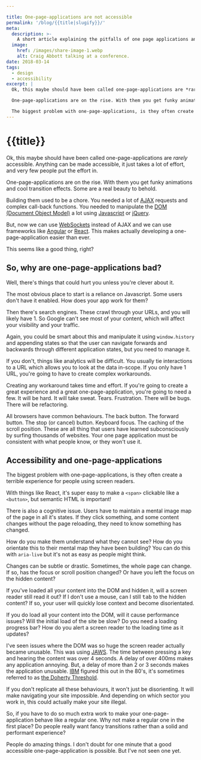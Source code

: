 ```yaml
---

title: One-page-applications are not accessible
permalink: '/blog/{{title|slugify}}/'
meta:
  description: >-
    A short article explaining the pitfalls of one page applications and accessibility.
  image:
    href: /images/share-image-1.webp
    alt: Craig Abbott talking at a conference.
date: 2018-03-14
tags:
  - design
  - accessibility
excerpt: |
  Ok, this maybe should have been called one-page-applications are *rarely* accessible. Anything can be made accessible, it just takes a lot of effort, and very few people put the effort in.

  One-page-applications are on the rise. With them you get funky animations and cool transition effects. Some are a real beauty to behold.

  The biggest problem with one-page-applications, is they often create a terrible experience for people using screen readers.
---
```


# {{title}}

Ok, this maybe should have been called one-page-applications are *rarely* accessible. Anything can be made accessible, it just takes a lot of effort, and very few people put the effort in.

One-page-applications are on the rise. With them you get funky animations and cool transition effects. Some are a real beauty to behold.

Building them used to be a chore. You needed a lot of [AJAX](https://developer.mozilla.org/en-US/docs/Web/Guide/AJAX) requests and complex call-back functions. You needed to manipulate the [DOM (Document Object Model)](https://developer.mozilla.org/en-US/docs/Glossary/DOM) a lot using [Javascript](https://developer.mozilla.org/en-US/docs/Glossary/JavaScript) or [jQuery](https://developer.mozilla.org/en-US/docs/Glossary/jQuery).

But, now we can use [WebSockets](https://developer.mozilla.org/en-US/docs/Web/API/WebSockets_API) instead of AJAX and we can use frameworks like [Angular](https://angular.io/) or [React](https://reactjs.org/). This makes actually developing a one-page-application easier than ever.

This seems like a good thing, right?

## So, why are one-page-applications bad?

Well, there's things that could hurt you unless you're clever about it.

The most obvious place to start is a reliance on Javascript. Some users don't have it enabled. How does your app work for them?

Then there's search engines. These crawl through your URLs, and you will likely have 1. So Google can't see most of your content, which will affect your visibility and your traffic.

Again, you could be smart about this and manipulate it using `window.history` and appending states so that the user can navigate forwards and backwards through different application states, but you need to manage it.

If you don't, things like analytics will be difficult. You usually tie interactions to a URL which allows you to look at the data in-scope. If you only have 1 URL, you're going to have to create complex workarounds.

Creating any workaround takes time and effort. If you're going to create a great experience and a great one-page-application, you're going to need a few. It will be hard. It will take sweat. Tears. Frustration. There will be bugs. There will be refactoring.

All browsers have common behaviours. The back button. The forward button. The stop (or cancel) button. Keyboard focus. The caching of the scroll position. These are all thing that users have learned subconsciously by surfing thousands of websites. Your one page application must be consistent with what people know, or they won't use it.

## Accessibility and one-page-applications

The biggest problem with one-page-applications, is they often create a terrible experience for people using screen readers.

With things like React, it's super easy to make a `<span>` clickable like a `<button>`, but semantic HTML is important!

There is also a cognitive issue. Users have to maintain a mental image map of the page in all it's states. If they click something, and some content changes without the page reloading, they need to know something has changed.

How do you make them understand what they cannot see? How do you orientate this to their mental map they have been building? You can do this with `aria-live` but it's not as easy as people might think.

Changes can be subtle or drastic. Sometimes, the whole page can change. If so, has the focus or scroll position changed? Or have you left the focus on the hidden content?

If you've loaded all your content into the DOM and hidden it, will a screen reader still read it out? If I don't use a mouse, can I still <kbd>tab</kbd> to the hidden content? If so, your user will quickly lose context and become disorientated.

If you do load all your content into the DOM, will it cause performance issues? Will the initial load of the site be slow? Do you need a loading progress bar? How do you alert a screen reader to the loading time as it updates?

I've seen issues where the DOM was so huge the screen reader actually became unusable. This was using [JAWS](https://en.wikipedia.org/wiki/JAWS_(screen_reader)). The time between pressing a key and hearing the content was over 4 seconds. A delay of over 400ms makes any application annoying. But, a delay of more than 2 or 3 seconds makes the application unusable. [IBM](https://en.wikipedia.org/wiki/IBM) figured this out in the 80's, it's sometimes referred to as [the Doherty Threshold](https://jlelliotton.blogspot.co.uk/p/the-economic-value-of-rapid-response.html).

If you don't replicate all these behaviours, it won't just be disorienting. It will make navigating your site impossible. And depending on which sector you work in, this could actually make your site illegal.

So, if you have to do so much extra work to make your one-page-application behave like a regular one. Why not make a regular one in the first place? Do people really want fancy transitions rather than a solid and performant experience?

People do amazing things. I don't doubt for one minute that a good accessible one-page-application is possible. But I've not seen one yet.
 